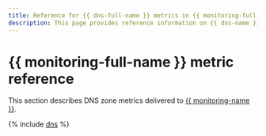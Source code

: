 ```yaml
---
title: Reference for {{ dns-full-name }} metrics in {{ monitoring-full-name }}
description: This page provides reference information on {{ dns-name }} metrics delivered to {{ monitoring-full-name }}.
---
```


# {{ monitoring-full-name }} metric reference

This section describes DNS zone metrics delivered to [{{ monitoring-name }}](../monitoring/).

{% include [dns](../_includes/monitoring/metrics-ref/dns.md) %}